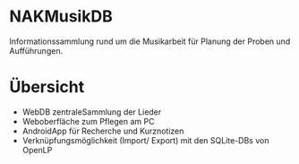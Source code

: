 # NAKMusikDB
Informationssammlung rund um die Musikarbeit für Planung der Proben und Aufführungen.


# Übersicht

  - WebDB zentraleSammlung der Lieder
  - Weboberfläche zum Pflegen am PC
  - AndroidApp für Recherche und Kurznotizen
  - Verknüpfungsmöglichkeit (Import/ Export) mit den SQLite-DBs von OpenLP
